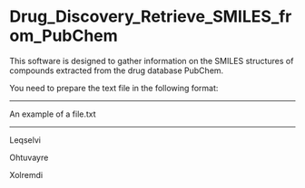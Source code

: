 # Drug_Discovery_Retrieve_SMILES_from_PubChem

This software is designed to gather information on the SMILES structures of compounds extracted from the drug database PubChem.

You need to prepare the text file in the following format:

***********
An example of a file.txt
***********
Leqselvi

Ohtuvayre

Xolremdi

